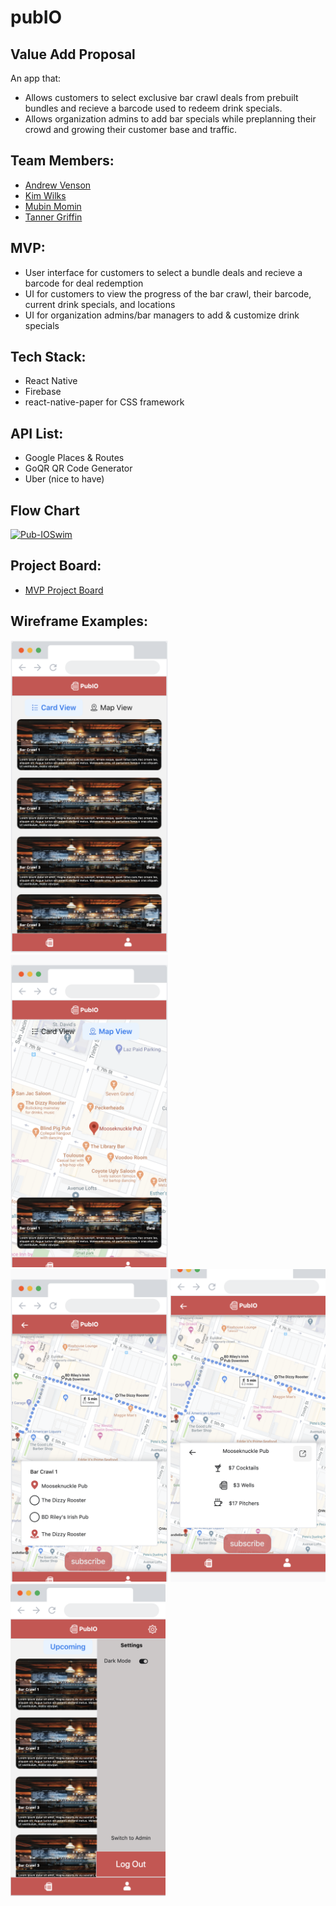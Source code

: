 # pubIO

## Value Add Proposal

An app that:

- Allows customers to select exclusive bar crawl deals from prebuilt bundles and recieve a barcode used to redeem drink specials.
- Allows organization admins to add bar specials while preplanning their crowd and growing their customer base and traffic.

## Team Members:

- <a href="https://github.com/andrewvenson">Andrew Venson</a>
- <a href="https://github.com/kwilks3">Kim Wilks</a>
- <a href="https://github.com/mmomin11">Mubin Momin</a>
- <a href="https://github.com/tan-x">Tanner Griffin</a>

## MVP:

- User interface for customers to select a bundle deals and recieve a barcode for deal redemption
- UI for customers to view the progress of the bar crawl, their barcode, current drink specials, and locations
- UI for organization admins/bar managers to add & customize drink specials

## Tech Stack:
- React Native
- Firebase
- react-native-paper for CSS framework

## API List:

- Google Places & Routes
- GoQR QR Code Generator
- Uber (nice to have)

## Flow Chart

<a href="https://ibb.co/yngX1WV"><img src="https://i.ibb.co/nsQbvzR/Pub-IOSwim.png" alt="Pub-IOSwim" border="0"></a>

## Project Board:

- <a href="https://github.com/pubIO-2020/pubIO/projects/1">MVP Project Board</a>

## Wireframe Examples:

<img src="assets/images/cardView.png" height="500px" alt="Card View"/>
<img src="assets/images/mapView.png" height="500px" alt="Map View"/>
<img src="assets/images/crawlView.png" height="500px" alt="Crawl View"/>
<img src="assets/images/barSpecials.png" height="500px" alt= "Bar Specials">
<img src="assets/images/settings.png" height="500px" alt= "Settings">
